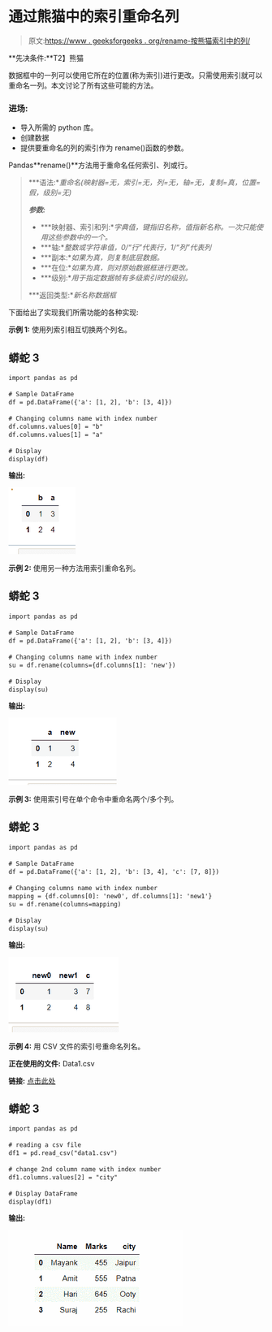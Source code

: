 # 通过熊猫中的索引重命名列

> 原文:[https://www . geeksforgeeks . org/rename-按熊猫索引中的列/](https://www.geeksforgeeks.org/rename-column-by-index-in-pandas/)

**先决条件:**T2】熊猫

数据框中的一列可以使用它所在的位置(称为索引)进行更改。只需使用索引就可以重命名一列。本文讨论了所有这些可能的方法。

### **进场:**

*   导入所需的 python 库。
*   创建数据
*   提供要重命名的列的索引作为 rename()函数的参数。

Pandas**rename()**方法用于重命名任何索引、列或行。

> ***语法:**重命名(映射器=无，索引=无，列=无，轴=无，复制=真，位置=假，级别=无)*
> 
> ***参数:***
> 
> *   ***映射器、索引和列:**字典值，键指旧名称，值指新名称。一次只能使用这些参数中的一个。*
> *   ***轴:**整数或字符串值，0/“行”代表行，1/“列”代表列*
> *   ***副本:**如果为真，则复制底层数据。*
> *   ***在位:**如果为真，则对原始数据框进行更改。*
> *   ***级别:**用于指定数据帧有多级索引时的级别。*
> 
> ***返回类型:**新名称数据框*

下面给出了实现我们所需功能的各种实现:

**示例 1:** 使用列索引相互切换两个列名。

## 蟒蛇 3

```
import pandas as pd

# Sample DataFrame
df = pd.DataFrame({'a': [1, 2], 'b': [3, 4]})

# Changing columns name with index number
df.columns.values[0] = "b"
df.columns.values[1] = "a"

# Display
display(df)
```

**输出:**

![](img/8e66acda6b2925866eb278339e6d414d.png)

**示例 2:** 使用另一种方法用索引重命名列。

## 蟒蛇 3

```
import pandas as pd

# Sample DataFrame
df = pd.DataFrame({'a': [1, 2], 'b': [3, 4]})

# Changing columns name with index number
su = df.rename(columns={df.columns[1]: 'new'})

# Display
display(su)
```

**输出:**

![](img/e1cd5a2304d7a50bd90048279884d2bf.png)

**示例 3:** 使用索引号在单个命令中重命名两个/多个列。

## 蟒蛇 3

```
import pandas as pd

# Sample DataFrame
df = pd.DataFrame({'a': [1, 2], 'b': [3, 4], 'c': [7, 8]})

# Changing columns name with index number
mapping = {df.columns[0]: 'new0', df.columns[1]: 'new1'}
su = df.rename(columns=mapping)

# Display
display(su)
```

**输出:**

![](img/ce394d7fb86de43b1762d66dfba790f1.png)

**示例 4:** 用 CSV 文件的索引号重命名列名。

**正在使用的文件:** Data1.csv

**链接:** [点击此处](https://drive.google.com/file/d/195WZCQsso6tRv4v3bdHO8NWXt2EmgTKR/view?usp=sharing)

## 蟒蛇 3

```
import pandas as pd

# reading a csv file
df1 = pd.read_csv("data1.csv")

# change 2nd column name with index number
df1.columns.values[2] = "city"

# Display DataFrame
display(df1)
```

**输出:**

![](img/4442d5b6e2debeb7d78d34a363bca2d0.png)